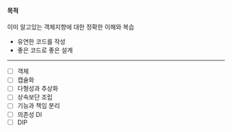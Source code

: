 #### 목적

이미 알고있는 객체지향에 대한 정확한 이해와 복습

- 유연한 코드를 작성
- 좋은 코드로 좋은 설계

---

- [ ] 객체
- [ ] 캡슐화
- [ ] 다형성과 추상화
- [ ] 상속보단 조립
- [ ] 기능과 책임 분리
- [ ] 의존성 DI
- [ ] DIP
